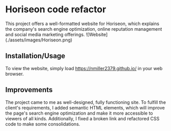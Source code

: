 # Horiseon code refactor

This project offers a well-formatted website for Horiseon, which explains the company's search engine optimization, online reputation management and social media marketing offerings.
![Website] (./assets/images/Horiseon.png)

## Installation/Usage

To view the website, simply load https://nmiller2379.github.io/ in your web browser.

## Improvements

The project came to me as well-designed, fully functioning site. To fulfill the client's requirements, I added semantic HTML elements, which will improve the page's search engine optimization and make it more accessible to viewers of all kinds. Additionally, I fixed a broken link and refactored CSS code to make some consolidations.
